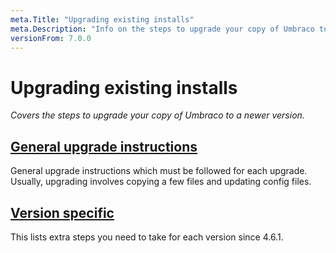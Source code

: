 ```yaml
---
meta.Title: "Upgrading existing installs"
meta.Description: "Info on the steps to upgrade your copy of Umbraco to a newer version"
versionFrom: 7.0.0
---
```


# Upgrading existing installs

_Covers the steps to upgrade your copy of Umbraco to a newer version._

## [General upgrade instructions](general.md)
General upgrade instructions which must be followed for each upgrade. Usually, upgrading involves copying a few files and updating config files.

## [Version specific](version-specific.md)
This lists extra steps you need to take for each version since 4.6.1.
